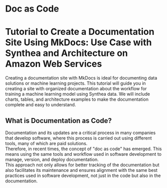 

# Doc as Code  
# Tutorial to Create a Documentation Site Using MkDocs: Use Case with Synthea and Architecture on Amazon Web Services  
Creating a documentation site with MkDocs is ideal for documenting data solutions or machine learning projects. This tutorial will guide you in creating a site with organized documentation about the workflow for training a machine learning model using Synthea data. We will include charts, tables, and architecture examples to make the documentation complete and easy to understand.

## What is Documentation as Code?  
Documentation and its updates are a critical process in many companies that develop software, where this process is carried out using different tools, many of which are paid solutions.  
Therefore, in recent times, the concept of "doc as code" has emerged. This means using the same tools and workflow used in software development to manage, version, and deploy documentation.  
This approach not only allows for better tracking of the documentation but also facilitates its maintenance and ensures alignment with the same best practices used in software development, not just in the code but also in the documentation.

